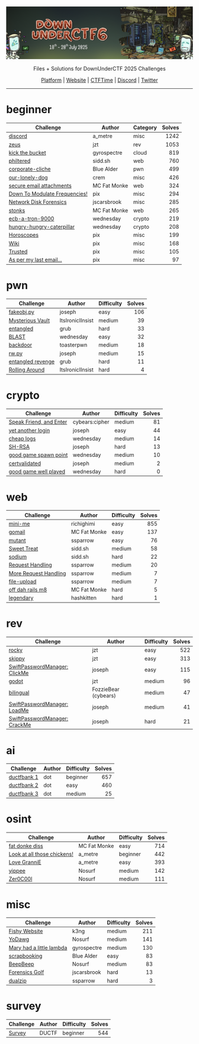 
<div align="center">

![banner][banner]

Files + Solutions for DownUnderCTF 2025 Challenges

[Platform][platform] | [Website][website] | [CTFTime][ctftime] | [Discord][discord] | [Twitter][twitter]

[platform]: https://2025.duc.tf
[banner]: ./DUCTF6_Banner.png
[website]: https://downunderctf.com
[ctftime]: https://ctftime.org/event/2669
[discord]: https://duc.tf/discord
[twitter]: https://twitter.com/downunderctf

</div>

---

# beginner
|                             Challenge                             |    Author    | Category | Solves |
| ----------------------------------------------------------------- | ------------ | -------- | -----: |
| [discord](./beginner/discord)                                     | a_metre      | misc     |   1242 |
| [zeus](./beginner/zeus)                                           | jzt          | rev      |   1053 |
| [kick the bucket](./beginner/kick_the_bucket)                     | gyrospectre  | cloud    |    819 |
| [philtered](./beginner/philtered)                                 | sidd.sh      | web      |    760 |
| [corporate-cliche](./beginner/corporate_cliche)                   | Blue Alder   | pwn      |    499 |
| [our-lonely-dog](./beginner/our_lonely_dog)                       | crem         | misc     |    426 |
| [secure email attachments](./beginner/secure_email_attachments)   | MC Fat Monke | web      |    324 |
| [Down To Modulate Frequencies!](./beginner/dtmf)                  | pix          | misc     |    294 |
| [Network Disk Forensics](./beginner/for_golf_beginner)            | jscarsbrook  | misc     |    285 |
| [stonks](./beginner/stonks)                                       | MC Fat Monke | web      |    265 |
| [ecb-a-tron-9000](./beginner/ecb_a_tron_9000)                     | wednesday    | crypto   |    219 |
| [hungry-hungry-caterpillar](./beginner/hungry_hungry_caterpillar) | wednesday    | crypto   |    208 |
| [Horoscopes](./beginner/horoscopes)                               | pix          | misc     |    199 |
| [Wiki](./beginner/wiki)                                           | pix          | misc     |    168 |
| [Trusted](./beginner/trusted)                                     | pix          | misc     |    105 |
| [As per my last email...](./beginner/vimfu)                       | pix          | misc     |     97 |

# pwn
|                  Challenge                   |      Author      | Difficulty | Solves |
| -------------------------------------------- | ---------------- | ---------- | -----: |
| [fakeobj.py](./pwn/fakeobj.py)               | joseph           | easy       |    106 |
| [Mysterious Vault](./pwn/mysterious_vault)   | ItsIronicIInsist | medium     |     39 |
| [entangled](./pwn/entangled)                 | grub             | hard       |     33 |
| [BLAST](./pwn/blast)                         | wednesday        | easy       |     32 |
| [backdoor](./pwn/backdoor)                   | toasterpwn       | medium     |     18 |
| [rw.py](./pwn/rw.py)                         | joseph           | medium     |     15 |
| [entangled revenge](./pwn/entangled-revenge) | grub             | hard       |     11 |
| [Rolling Around](./pwn/rolling_around)       | ItsIronicIInsist | hard       |      4 |

# crypto
|                         Challenge                          |     Author     | Difficulty | Solves |
| ---------------------------------------------------------- | -------------- | ---------- | -----: |
| [Speak Friend, and Enter](./crypto/speak-friend-and-enter) | cybears:cipher | medium     |     81 |
| [yet another login](./crypto/yet-another-login)            | joseph         | easy       |     44 |
| [cheap logs](./crypto/cheap_logs)                          | wednesday      | medium     |     14 |
| [SH-RSA](./crypto/sh-rsa)                                  | joseph         | hard       |     13 |
| [good game spawn point](./crypto/good_game_spawn_point)    | wednesday      | medium     |     10 |
| [certvalidated](./crypto/certvalidated)                    | joseph         | medium     |      2 |
| [good game well played](./crypto/good_game_well_played)    | wednesday      | hard       |      0 |

# web
|                      Challenge                       |    Author    | Difficulty | Solves |
| ---------------------------------------------------- | ------------ | ---------- | -----: |
| [mini-me](./web/mini_me)                             | richighimi   | easy       |    855 |
| [gomail](./web/gomail)                               | MC Fat Monke | easy       |    137 |
| [mutant](./web/mutant)                               | ssparrow     | easy       |     76 |
| [Sweet Treat](./web/sweet_treat)                     | sidd.sh      | medium     |     58 |
| [sodium](./web/sodium)                               | sidd.sh      | hard       |     22 |
| [Request Handling](./web/request_handling)           | ssparrow     | medium     |     20 |
| [More Request Handling](./web/more_request_handling) | ssparrow     | medium     |      7 |
| [file-upload](./web/file_upload)                     | ssparrow     | medium     |      7 |
| [off dah rails m8](./web/off_dah_rails_m8)           | MC Fat Monke | hard       |      5 |
| [legendary](./web/legendary)                         | hashkitten   | hard       |      1 |

# rev
|                              Challenge                              |        Author        | Difficulty | Solves |
| ------------------------------------------------------------------- | -------------------- | ---------- | -----: |
| [rocky](./rev/rocky)                                                | jzt                  | easy       |    522 |
| [skippy](./rev/skippy)                                              | jzt                  | easy       |    313 |
| [SwiftPasswordManager: ClickMe](./rev/swiftpasswordmanager-clickme) | joseph               | easy       |    115 |
| [godot](./rev/godot)                                                | jzt                  | medium     |     96 |
| [bilingual](./rev/bilingual)                                        | FozzieBear (cybears) | medium     |     47 |
| [SwiftPasswordManager: LoadMe](./rev/swiftpasswordmanager-loadme)   | joseph               | medium     |     41 |
| [SwiftPasswordManager: CrackMe](./rev/swiftpasswordmanager-crackme) | joseph               | hard       |     21 |

# ai
|            Challenge            | Author | Difficulty | Solves |
| ------------------------------- | ------ | ---------- | -----: |
| [ductfbank 1](./ai/ductfbank-1) | dot    | beginner   |    657 |
| [ductfbank 2](./ai/ductfbank-2) | dot    | easy       |    460 |
| [ductfbank 3](./ai/ductfbank-3) | dot    | medium     |     25 |

# osint
|                             Challenge                             |    Author    | Difficulty | Solves |
| ----------------------------------------------------------------- | ------------ | ---------- | -----: |
| [fat donke diss](./osint/fat_donke_diss)                          | MC Fat Monke | easy       |    714 |
| [Look at all those chickens!](./osint/look_at_all_those_chickens) | a_metre      | beginner   |    442 |
| [Love GranniE](./osint/LoveGranniE)                               | a_metre      | easy       |    393 |
| [yippee](./osint/yippee)                                          | Nosurf       | medium     |    142 |
| [Zer0C00l](./osint/zer0c00l)                                      | Nosurf       | medium     |    111 |

# misc
|                          Challenge                          |   Author    | Difficulty | Solves |
| ----------------------------------------------------------- | ----------- | ---------- | -----: |
| [Fishy Website](./misc/fishy_website)                       | k3ng        | medium     |    211 |
| [YoDawg](./misc/yodawg)                                     | Nosurf      | medium     |    141 |
| [Mary had a little lambda](./misc/mary_had_a_little_lambda) | gyrospectre | medium     |    130 |
| [scrapbooking](./misc/scrapbooking)                         | Blue Alder  | easy       |     83 |
| [BeepBeep](./misc/beepbeep)                                 | Nosurf      | medium     |     83 |
| [Forensics Golf](./misc/for_golf_hard)                      | jscarsbrook | hard       |     13 |
| [dualzip](./misc/dualzip)                                   | ssparrow    | hard       |      3 |

# survey
|         Challenge         | Author | Difficulty | Solves |
| ------------------------- | ------ | ---------- | -----: |
| [Survey](./survey/survey) | DUCTF  | beginner   |    544 |



